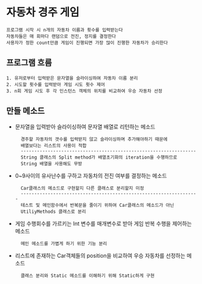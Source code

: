 # 자동차 경주 게임
    프로그램 시작 시 n개의 자동차 이름과 횟수를 입력받는다
    자동차들은 매 회마다 랜덤으로 전진, 정지를 결정한다
    사용자가 정한 count만큼 게임이 진행되면 가장 많이 진행한 자동차가 승리한다


## 프로그램 흐름
    1. 유저로부터 입력받은 문자열을 슬라이싱하여 자동차 이름 분리
    2. 시도할 횟수를 입력받아 게임 시도 횟수 제어
    3. n회 게임 시도 후 각 인스턴스 객체의 위치를 비교하여 우승 자동차 선정

## 만들 메소드
- 문자열을 입력받아 슬라이싱하여 문자열 배열로 리턴하는 메소드
        
        경주할 자동차의 갯수를 입력받지 않고 슬라이싱하며 추가해야하기 때문에
        배열보다는 리스트의 사용이 적합
        -----------------------------------------------------------------
        String 클래스의 Split method가 배열초기화의 iteration을 수행하므로
        String 배열을 사용해도 무방
              
- 0~9사이의 유사난수를 구하고 자동차의 전진 여부를 결정하는 메소드

        Car클래스의 메소드로 구현할지 다른 클래스로 분리할지 미정
        ------------------------------------------------------------------
        테스트 및 메인함수에서 반복문을 줄이기 위하여 Car클래스의 메소드가 아닌
        UtiliyMethods 클래스로 분리
        
- 게임 수행회수를 가르키는 Int 변수를 매개변수로 받아 게임 반복 수행을 제어하는 메소드
        
        메인 메소드를 가볍게 하기 위한 기능 분리
        
- 리스트에 존재하는 Car객체들의 position을 비교하여 우승 자동차를 선정하는 메소드

        클래스 분리와 Static 메소드를 이해하기 위해 Static하게 구현

        
